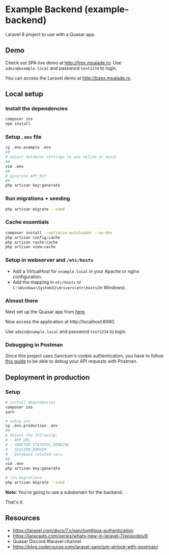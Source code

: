 # Example Backend (example-backend)

Laravel 8 project to use with a Quasar app.

## Demo

Check out SPA live demo at http://frex.mpalade.ro. Use `admin@example.local` and password `test1234` to login.

You can access the Laravel demo at http://baex.mpalade.ro.

## Local setup

### Install the dependencies

```bash
composer ins
npm install
```

### Setup `.env` file

```bash
cp .env.example .env
##
# adjust database settings to use sqlite or mysql
##
vim .env
##
# generate APP_KEY
##
php artisan key:generate
```

### Run migrations + seeding

```bash
php artisan migrate --seed
```

### Cache essentials

```bash
composer install --optimize-autoloader --no-dev
php artisan config:cache
php artisan route:cache
php artisan view:cache
```

### Setup in webserver and `/etc/hosts`

-   Add a VirtualHost for `example.local` in your Apache or nginx configuration.
-   Add the mapping in `etc/hosts` or `C:\Windows\System32\drivers\etc\hosts`(in Windows).

### Almost there

Next set up the Quasar app from [here](https://github.com/training-yoyosan/example-frontend).

Now access the application at http://localhost:8080.

Use `admin@example.local` and password `test1234` to login.

### Debugging in Postman

Since this project uses Sanctum's cookie authentication, you have to follow
[this guide](https://blog.codecourse.com/laravel-sanctum-airlock-with-postman/) to be able to debug your API requests with Postman.

## Deployment in production

### Setup

```bash
# install dependencies
composer ins
yarn

# setup env
cp .env.production .env
##
# Adjust the following:
# - APP_URL
# - SANCTUM_STATEFUL_DOMAINS
# - SESSION_DOMAIN
# - Database related vars
##
vim .env
php artisan key:generate

# run migrations
php artisan migrate --seed
```

**Note**: You're going to use a subdomain for the backend.

That's it.

## Resources

-   https://laravel.com/docs/7.x/sanctum#spa-authentication
-   https://laracasts.com/series/whats-new-in-laravel-7/episodes/6
-   Quasar Discord #laravel channel
-   https://blog.codecourse.com/laravel-sanctum-airlock-with-postman/
